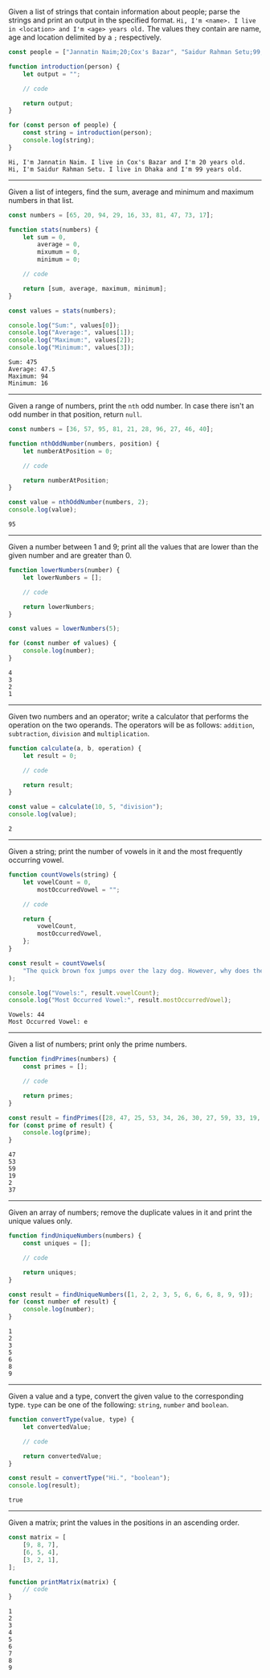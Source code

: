 Given a list of strings that contain information about people; parse the strings
and print an output in the specified format. `Hi, I'm <name>. I live in
<location> and I'm <age> years old.` The values they contain are name, age and
location delimited by a `;` respectively.

```javascript
const people = ["Jannatin Naim;20;Cox's Bazar", "Saidur Rahman Setu;99;Dhaka"];

function introduction(person) {
    let output = "";

    // code

    return output;
}

for (const person of people) {
    const string = introduction(person);
    console.log(string);
}
```

```text
Hi, I'm Jannatin Naim. I live in Cox's Bazar and I'm 20 years old.
Hi, I'm Saidur Rahman Setu. I live in Dhaka and I'm 99 years old.
```

---

Given a list of integers, find the sum, average and minimum and maximum numbers
in that list.

```javascript
const numbers = [65, 20, 94, 29, 16, 33, 81, 47, 73, 17];

function stats(numbers) {
    let sum = 0,
        average = 0,
        mixumum = 0,
        minimum = 0;

    // code

    return [sum, average, maximum, minimum];
}

const values = stats(numbers);

console.log("Sum:", values[0]);
console.log("Average:", values[1]);
console.log("Maximum:", values[2]);
console.log("Minimum:", values[3]);
```

```text
Sum: 475
Average: 47.5
Maximum: 94
Minimum: 16
```

---

Given a range of numbers, print the `nth` odd number. In case there isn't an odd
number in that position, return `null`.

```javascript
const numbers = [36, 57, 95, 81, 21, 28, 96, 27, 46, 40];

function nthOddNumber(numbers, position) {
    let numberAtPosition = 0;

    // code

    return numberAtPosition;
}

const value = nthOddNumber(numbers, 2);
console.log(value);
```

```text
95
```

---

Given a number between $1$ and $9$; print all the values that are lower than the
given number and are greater than $0$.

```javascript
function lowerNumbers(number) {
    let lowerNumbers = [];

    // code

    return lowerNumbers;
}

const values = lowerNumbers(5);

for (const number of values) {
    console.log(number);
}
```

```text
4
3
2
1
```

---

Given two numbers and an operator; write a calculator that performs the
operation on the two operands. The operators will be as follows: `addition`,
`subtraction`, `division` and `multiplication`.

```javascript
function calculate(a, b, operation) {
    let result = 0;

    // code

    return result;
}

const value = calculate(10, 5, "division");
console.log(value);
```

```text
2
```

---

Given a string; print the number of vowels in it and the most frequently
occurring vowel.

```javascript
function countVowels(string) {
    let vowelCount = 0,
        mostOccurredVowel = "";

    // code

    return {
        vowelCount,
        mostOccurredVowel,
    };
}

const result = countVowels(
    "The quick brown fox jumps over the lazy dog. However, why does the fox jump over the dog? Can he just not leave the dog alone? I don't understand what foxes do, man.",
);

console.log("Vowels:", result.vowelCount);
console.log("Most Occurred Vowel:", result.mostOccurredVowel);
```

```text
Vowels: 44
Most Occurred Vowel: e
```

---

Given a list of numbers; print only the prime numbers.

```javascript
function findPrimes(numbers) {
    const primes = [];

    // code

    return primes;
}

const result = findPrimes([28, 47, 25, 53, 34, 26, 30, 27, 59, 33, 19, 2, 37]);
for (const prime of result) {
    console.log(prime);
}
```

```text
47
53
59
19
2
37
```

---

Given an array of numbers; remove the duplicate values in it and print the
unique values only.

```javascript
function findUniqueNumbers(numbers) {
    const uniques = [];

    // code

    return uniques;
}

const result = findUniqueNumbers([1, 2, 2, 3, 5, 6, 6, 6, 8, 9, 9]);
for (const number of result) {
    console.log(number);
}
```

```text
1
2
3
5
6
8
9
```

---

Given a value and a type, convert the given value to the corresponding
type. `type` can be one of the following: `string`, `number` and `boolean`.

```javascript
function convertType(value, type) {
    let convertedValue;

    // code

    return convertedValue;
}

const result = convertType("Hi.", "boolean");
console.log(result);
```

```text
true
```

---

Given a matrix; print the values in the positions in an ascending order.

```javascript
const matrix = [
    [9, 8, 7],
    [6, 5, 4],
    [3, 2, 1],
];

function printMatrix(matrix) {
    // code
}
```

```text
1
2
3
4
5
6
7
8
9
```
